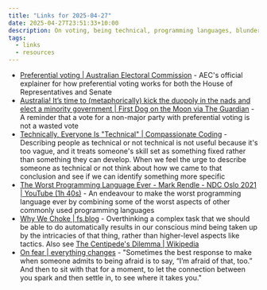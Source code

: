 ```yaml
---
title: "Links for 2025-04-27"
date: 2025-04-27T23:51:33+10:00
description: On voting, being technical, programming languages, blunders and fear
tags:
  - links
  - resources
---
```


- [Preferential voting | Australian Electoral Commission](https://www.aec.gov.au/learn/preferential-voting.htm) - AEC's official explainer for how preferential voting works for both the House of Representatives and Senate
- [Australia! It’s time to (metaphorically) kick the duopoly in the nads and elect a minority government | First Dog on the Moon via The Guardian](https://www.theguardian.com/commentisfree/picture/2025/apr/02/australia-its-time-to-metaphorically-kick-the-duopoly-in-the-nads-and-elect-a-minority-government) - A reminder that a vote for a non-major party with preferential voting is not a wasted vote
- [Technically, Everyone Is "Technical" | Compassionate Coding](https://compassionatecoding.com/blog/2019/4/17/if-you-can-use-a-fork-youre-technical) - Describing people as technical or not technical is not useful because it's too vague, and it treats someone's skill set as something fixed rather than something they can develop. When we feel the urge to describe someone as technical or not think about how we came to that conclusion and see if we can identify something more specific
- [The Worst Programming Language Ever - Mark Rendle - NDC Oslo 2021 | YouTube (1h 40s)](https://www.youtube.com/watch?v=vcFBwt1nu2U) - An endeavour to make the worst programming language ever by combining some of the worst aspects of other commonly used programming languages
- [Why We Choke | fs.blog](https://fs.blog/why-we-choke/) - Overthinking a complex task that we should be able to do automatically results in our conscious mind being taken up by the intricacies of that thing, rather than higher-level aspects like tactics. Also see [The Centipede's Dilemma | Wikipedia](https://en.wikipedia.org/wiki/The_Centipede%27s_Dilemma#In_psychology_and_philosophy)
- [On fear | everything changes](https://everythingchanges.us/blog/on-fear/) - "Sometimes the best response to make when someone admits to being afraid is to say, “I’m afraid of that, too.” And then to sit with that for a moment, to let the connection between you spark and then settle in, to see where it takes you."
